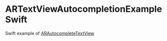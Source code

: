 # ARTextViewAutocompletionExampleSwift
Swift example of [ARAutocompleteTextView](https://github.com/alexruperez/ARAutocompleteTextView)
